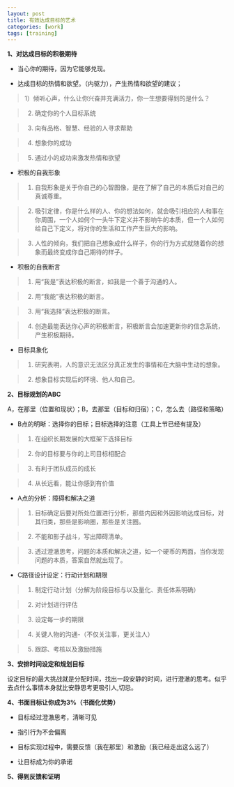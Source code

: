 ```yaml
---
layout: post
title: 有效达成目标的艺术
categories: [work]
tags: [training]
---
```


**1、对达成目标的积极期待**

- 当心你的期待，因为它能够兑现。

- 达成目标的热情和欲望。（内驱力），产生热情和欲望的建议；

> 1）倾听心声，什么让你兴奋并充满活力，你一生想要得到的是什么？

> 2) 确定你的个人目标系统

> 3) 向有品格、智慧、经验的人寻求帮助

> 4) 想象你的成功

> 5) 通过小的成功来激发热情和欲望

- 积极的自我形象

> 1) 自我形象是关于你自己的心智图像，是在了解了自己的本质后对自己的真诚尊重。

> 2) 吸引定律，你是什么样的人、你的想法如何，就会吸引相应的人和事在你周围，一个人如何个一头牛下定义并不影响牛的本质，但一个人如何给自己下定义，将对你的生活和工作产生巨大的影响。

> 3) 人性的倾向，我们把自己想象成什么样子，你的行为方式就随着你的想象而最终变成你自己期待的样子。

- 积极的自我断言

> 1) 用“我是”表达积极的断言，如我是一个善于沟通的人。

> 2) 用“我能”表达积极的断言。

> 3) 用“我选择”表达积极的断言。

> 4) 创造最能表达你心声的积极断言，积极断言会加速更新你的信念系统，产生积极期待。

- 目标具象化

> 1) 研究表明，人的意识无法区分真正发生的事情和在大脑中生动的想象。

> 2) 想象目标实现后的环境、他人和自己。

**2、目标规划的ABC**

A，在那里（位置和现状）；B，去那里（目标和归宿）；C，怎么去（路径和策略）

- B点的明晰：选择你的目标；目标选择的注意（工具上节已经有提及）

> 1) 在组织长期发展的大框架下选择目标

> 2) 你的目标要与你的上司目标相配合

> 3) 有利于团队成员的成长

> 4) 从长远看，能让你感到有价值

- A点的分析：障碍和解决之道

> 1) 目标确定后要对所处位置进行分析，那些内因和外因影响达成目标，对其归类，那些是影响圈，那些是关注圈。

> 2) 不能和影子战斗，写出障碍清单。

> 3) 透过澄澈思考，问题的本质和解决之道，如一个硬币的两面，当你发现问题的本质，答案自然就出现了。

- C路径设计设定：行动计划和期限

> 1) 制定行动计划（分解为阶段目标与以及量化、责任体系明确）

> 2) 对计划进行评估

> 3) 设定每一步的期限

> 4) 关键人物的沟通-（不仅关注事，更关注人）

> 5) 跟踪、考核以及激励措施

**3、安排时间设定和规划目标**

设定目标的最大挑战就是分配时间，找出一段安静的时间，进行澄澈的思考。似乎去点什么事情本身就比安静思考更吸引人,切忌。

**4、书面目标让你成为3%（书面化优势）**

- 目标经过澄澈思考，清晰可见

- 指引行为不会偏离

- 目标实现过程中，需要反馈（我在那里）和激励（我已经走出这么远了）

- 让目标成为你的承诺

**5、得到反馈和证明**
